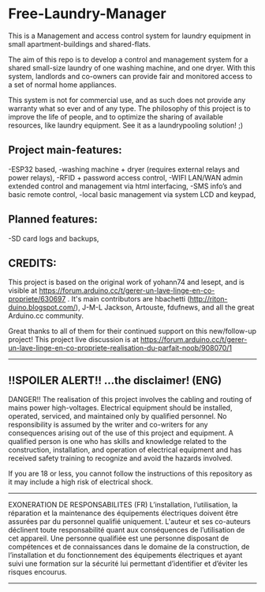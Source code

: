 # Free-Laundry-Manager
This is a Management and access control system for laundry equipment in small apartment-buildings and shared-flats.

The aim of this repo is to develop a control and management system for a shared small-size laundry of one washing machine, and one dryer.
With this system, landlords and co-owners can provide fair and monitored access to a set of normal home appliances.

This system is not for commercial use, and as such does not provide any warranty what so ever and of any type.
The philosophy of this project is to improve the life of people, and to optimize the sharing of available resources, like laundry equipment.
See it as a laundrypooling solution! ;)

Project main-features:
----------------------
-ESP32 based,
-washing machine + dryer (requires external relays and power relays),
-RFID + password access control,
-WIFI LAN/WAN admin extended control and management via html interfacing,
-SMS info’s and basic remote control,
-local basic management via system LCD and keypad,

Planned features:
-----------------
-SD card logs and backups,


CREDITS:
--------
This project is based on the original work of yohann74 and lesept, and is visible at https://forum.arduino.cc/t/gerer-un-lave-linge-en-co-propriete/630697 .
It's main contributors are hbachetti (http://riton-duino.blogspot.com/), J-M-L Jackson, Artouste, fdufnews, and all the great Arduino.cc community.

Great thanks to all of them for their continued support on this new/follow-up project!
This project live discussion is at https://forum.arduino.cc/t/gerer-un-lave-linge-en-co-propriete-realisation-du-parfait-noob/908070/1

 
-------------------------------------------------------------------------------------------------------
!!SPOILER ALERT!! ...the disclaimer! (ENG)
-------------------------------------------------------------------------------------------------------
DANGER!! The realisation of this project involves the cabling and routing of mains power high-voltages.
Electrical equipment should be installed, operated, serviced, and maintained only by qualified personnel.
No responsibility is assumed by the writer and co-writers for any consequences arising out of the use of this project and equipment.
A qualified person is one who has skills and knowledge related to the construction, installation, and operation of electrical equipment and has received safety training to recognize and avoid the hazards involved.

If you are 18 or less, you cannot follow the instructions of this repository as it may include a high risk of electrical shock.

-------------------------------------------------------------------------------------------------------
EXONERATION DE RESPONSABILITES (FR)
L’installation, l’utilisation, la réparation et la maintenance des équipements électriques doivent être assurées par du personnel qualifié uniquement.
L'auteur et ses co-auteurs déclinent toute responsabilité quant aux conséquences de l’utilisation de cet appareil.
Une personne qualifiée est une personne disposant de compétences et de connaissances dans le domaine de la construction, de l’installation et du fonctionnement des équipements électriques et ayant suivi une formation sur la sécurité lui permettant d’identifier et d’éviter les risques encourus.

-------------------------------------------------------------------------------------------------------
